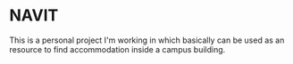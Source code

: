 # NAVIT
This is a personal project I'm working in which basically can be used as an resource to find accommodation inside a campus building.
